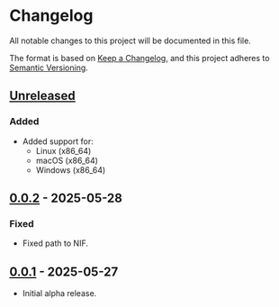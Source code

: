# Changelog

All notable changes to this project will be documented in this file.

The format is based on [Keep a Changelog](https://keepachangelog.com/en/1.0.0/),
and this project adheres to [Semantic Versioning](https://semver.org/spec/v2.0.0.html).

## [Unreleased]

### Added

- Added support for:
  - Linux (x86_64)
  - macOS (x86_64)
  - Windows (x86_64)

## [0.0.2] - 2025-05-28

### Fixed

- Fixed path to NIF.

## [0.0.1] - 2025-05-27

- Initial alpha release.

[unreleased]: https://github.com/maxdeviant/aragorn2/compare/v0.0.2...HEAD
[0.0.2]: https://github.com/maxdeviant/aragorn2/compare/v0.0.1...v0.0.2
[0.0.1]: https://github.com/maxdeviant/aragorn2/compare/a412860...v0.0.1
